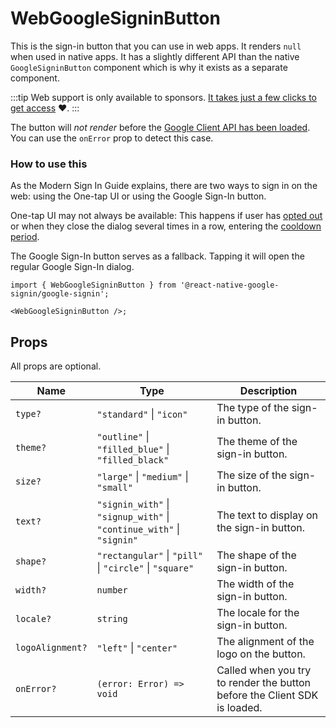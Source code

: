 # WebGoogleSigninButton

This is the sign-in button that you can use in web apps. It renders `null` when used in native apps.
It has a slightly different API than the native `GoogleSigninButton` component which is why it exists as a separate component.

:::tip
Web support is only available to sponsors️. [It takes just a few clicks to get access](/docs/install.mdx#accessing-the-private-package-for-sponsors) ❤️.
:::

The button will _not render_ before the [Google Client API has been loaded](../setting-up/web). You can use the `onError` prop to detect this case.

### How to use this

As the Modern Sign In Guide explains, there are two ways to sign in on the web: using the One-tap UI or using the Google Sign-In button.

One-tap UI may not always be available: This happens if user has [opted out](https://developers.google.com/identity/gsi/web/guides/features#globally_opt_out) or when they close the dialog several times in a row, entering the [cooldown period](https://developers.google.com/identity/gsi/web/guides/features#exponential_cooldown).

The Google Sign-In button serves as a fallback. Tapping it will open the regular Google Sign-In dialog.

```tsx
import { WebGoogleSigninButton } from '@react-native-google-signin/google-signin';

<WebGoogleSigninButton />;
```

## Props

All props are optional.

| Name             | Type                                                                  | Description                                                               |
| ---------------- | --------------------------------------------------------------------- | ------------------------------------------------------------------------- |
| `type?`          | `"standard"` \| `"icon"`                                              | The type of the sign-in button.                                           |
| `theme?`         | `"outline"` \| `"filled_blue"` \| `"filled_black"`                    | The theme of the sign-in button.                                          |
| `size?`          | `"large"` \| `"medium"` \| `"small"`                                  | The size of the sign-in button.                                           |
| `text?`          | `"signin_with"` \| `"signup_with"` \| `"continue_with"` \| `"signin"` | The text to display on the sign-in button.                                |
| `shape?`         | `"rectangular"` \| `"pill"` \| `"circle"` \| `"square"`               | The shape of the sign-in button.                                          |
| `width?`         | `number`                                                              | The width of the sign-in button.                                          |
| `locale?`        | `string`                                                              | The locale for the sign-in button.                                        |
| `logoAlignment?` | `"left"` \| `"center"`                                                | The alignment of the logo on the button.                                  |
| `onError?`       | `(error: Error) => void`                                              | Called when you try to render the button before the Client SDK is loaded. |
